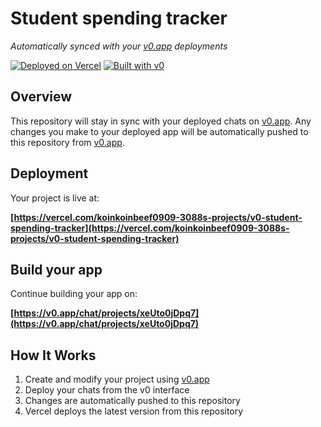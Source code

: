 # Student spending tracker

*Automatically synced with your [v0.app](https://v0.app) deployments*

[![Deployed on Vercel](https://img.shields.io/badge/Deployed%20on-Vercel-black?style=for-the-badge&logo=vercel)](https://vercel.com/koinkoinbeef0909-3088s-projects/v0-student-spending-tracker)
[![Built with v0](https://img.shields.io/badge/Built%20with-v0.app-black?style=for-the-badge)](https://v0.app/chat/projects/xeUto0jDpq7)

## Overview

This repository will stay in sync with your deployed chats on [v0.app](https://v0.app).
Any changes you make to your deployed app will be automatically pushed to this repository from [v0.app](https://v0.app).

## Deployment

Your project is live at:

**[https://vercel.com/koinkoinbeef0909-3088s-projects/v0-student-spending-tracker](https://vercel.com/koinkoinbeef0909-3088s-projects/v0-student-spending-tracker)**

## Build your app

Continue building your app on:

**[https://v0.app/chat/projects/xeUto0jDpq7](https://v0.app/chat/projects/xeUto0jDpq7)**

## How It Works

1. Create and modify your project using [v0.app](https://v0.app)
2. Deploy your chats from the v0 interface
3. Changes are automatically pushed to this repository
4. Vercel deploys the latest version from this repository
